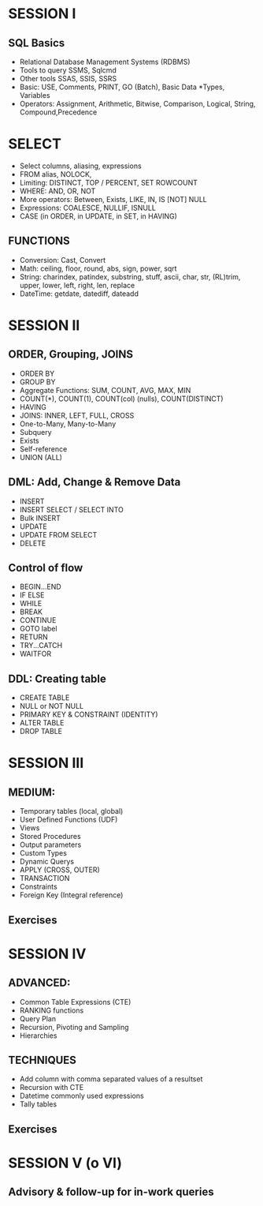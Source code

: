 # SESSION I


## SQL Basics
* Relational Database Management Systems (RDBMS)
* Tools to query SSMS, Sqlcmd
* Other tools SSAS, SSIS, SSRS
* Basic: USE, Comments, PRINT, GO (Batch), Basic Data *Types, Variables
* Operators: Assignment, Arithmetic, Bitwise, Comparison, Logical, String, Compound,Precedence


# SELECT
* Select columns, aliasing, expressions
* FROM alias, NOLOCK,
* Limiting: DISTINCT, TOP / PERCENT,  SET ROWCOUNT
* WHERE: AND, OR, NOT
* More operators: Between, Exists, LIKE, IN, IS [NOT] NULL
* Expressions: COALESCE, NULLIF, ISNULL
* CASE (in ORDER, in UPDATE, in SET, in HAVING)


## FUNCTIONS
* Conversion: Cast, Convert
* Math: ceiling, floor, round, abs, sign, power, sqrt
* String: charindex, patindex, substring, stuff, ascii, char, str, (RL)trim, upper, lower, left, right, len, replace
* DateTime: getdate, datediff, dateadd




# SESSION II

## ORDER, Grouping, JOINS
* ORDER BY
* GROUP BY
* Aggregate Functions: SUM, COUNT, AVG, MAX, MIN
* COUNT(*), COUNT(1), COUNT(col) (nulls), COUNT(DISTINCT)
* HAVING
* JOINS: INNER, LEFT, FULL, CROSS
* One-to-Many, Many-to-Many
* Subquery
* Exists
* Self-reference
* UNION (ALL)

## DML: Add, Change & Remove Data
* INSERT
* INSERT SELECT / SELECT INTO
* Bulk INSERT
* UPDATE
* UPDATE FROM SELECT
* DELETE

## Control of flow
* BEGIN...END
* IF ELSE
* WHILE
* BREAK
* CONTINUE
* GOTO label
* RETURN
* TRY...CATCH
* WAITFOR


## DDL: Creating table
* CREATE TABLE
* NULL or NOT NULL
* PRIMARY KEY & CONSTRAINT (IDENTITY)
* ALTER TABLE
* DROP TABLE


# SESSION III

## MEDIUM:
* Temporary tables (local, global)
* User Defined Functions (UDF)
* Views
* Stored Procedures
* Output parameters
* Custom Types
* Dynamic Querys
* APPLY (CROSS, OUTER)
* TRANSACTION
* Constraints
* Foreign Key (Integral reference)

## Exercises

# SESSION IV

## ADVANCED:
* Common Table Expressions (CTE)
* RANKING functions
* Query Plan
* Recursion, Pivoting and Sampling
* Hierarchies

## TECHNIQUES
* Add column with comma separated values of a resultset
* Recursion with CTE
* Datetime commonly used expressions
* Tally tables

## Exercises


# SESSION V (o VI)

## Advisory & follow-up for in-work queries

